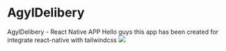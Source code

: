 # AgylDelibery
AgylDelibery - React Native APP
Hello guys this app has been created for integrate react-native with tailwindcss
<img src="https://res.cloudinary.com/dx6ucne8o/image/upload/v1660383415/AGYL-DELIVERY/Screenshot_2022-08-13-04-25-40-419_host.exp.exponent_zf0ecb.jpg"/>
